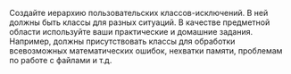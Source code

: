 Создайте иерархию пользовательских классов-исключений. В ней должны быть классы для разных ситуаций. В качестве предметной области используйте ваши
практические и домашние задания. Например, должны
присутствовать классы для обработки всевозможных
математических ошибок, нехватки памяти, проблемам
по работе с файлами и т.д.
